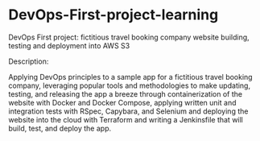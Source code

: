 # DevOps-First-project-learning
DevOps First project: fictitious travel booking company website building, testing and deployment into AWS S3

 Description:

 Applying DevOps principles to a sample app for a fictitious travel booking company,  leveraging popular tools and methodologies to make updating, testing, and releasing the app a breeze through containerization of the website with Docker and Docker Compose, applying written unit and integration tests with RSpec, Capybara, and Selenium and deploying the website into the cloud with Terraform and writing a Jenkinsfile that will build, test, and deploy the app. 
